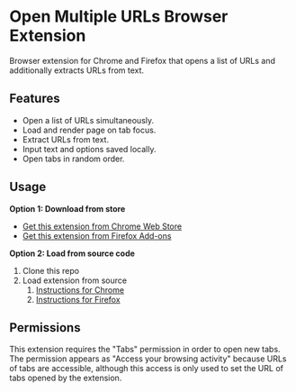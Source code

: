 # Open Multiple URLs Browser Extension

Browser extension for Chrome and Firefox that opens a list of URLs and additionally extracts URLs from text.

## Features

- Open a list of URLs simultaneously.
- Load and render page on tab focus.
- Extract URLs from text.
- Input text and options saved locally.
- Open tabs in random order.

## Usage

**Option 1: Download from store**

- [Get this extension from Chrome Web Store](https://chrome.google.com/webstore/detail/open-multiple-urls/oifijhaokejakekmnjmphonojcfkpbbh)
- [Get this extension from Firefox Add-ons](https://addons.mozilla.org/de/firefox/addon/open-multiple-urls/)

**Option 2: Load from source code**

1. Clone this repo
2. Load extension from source
    1. [Instructions for Chrome](https://developer.chrome.com/extensions/getstarted#manifest)
    2. [Instructions for Firefox](https://extensionworkshop.com/documentation/develop/temporary-installation-in-firefox/)


## Permissions

This extension requires the "Tabs" permission in order to open new tabs. The permission appears as "Access your browsing activity" because URLs of tabs are accessible, although this access is only used to set the URL of tabs opened by the extension.
